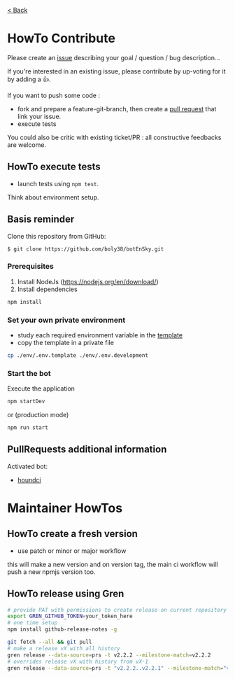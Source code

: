 [ < Back](../README.md)

# HowTo Contribute

Please create an [issue](https://github.com/boly38/botEnSky/issues) describing your goal / question / bug description...

If you're interested in an existing issue, please contribute by up-voting for it by adding a :+1:.

If you want to push some code :
- fork and prepare a feature-git-branch, then create a [pull request](https://github.com/boly38/botEnSky/pulls) that link your issue.
- execute tests

You could also be critic with existing ticket/PR : all constructive feedbacks are welcome.

## HowTo execute tests
* launch tests using `npm test`.

Think about environment setup.


## Basis reminder
Clone this repository from GitHub:

```
$ git clone https://github.com/boly38/botEnSky.git
```

### Prerequisites

1. Install NodeJs (https://nodejs.org/en/download/)
2. Install dependencies
```bash
npm install
```

### Set your own private environment

- study each required environment variable in the [template](../env/.env.template)
- copy the template in a private file
```bash 
cp ./env/.env.template ./env/.env.development
```

### Start the bot

Execute the application
```bash
npm startDev
```
or (production mode)
```bash
npm run start
```

## PullRequests additional information
Activated bot:
- [houndci](https://houndci.com/)



# Maintainer HowTos
## HowTo create a fresh version
- use patch or minor or major workflow

this will make a new version and on version tag, the main ci workflow will push a new npmjs version too.

## HowTo release using Gren

```bash
# provide PAT with permissions to create release on current repository
export GREN_GITHUB_TOKEN=your_token_here
# one time setup
npm install github-release-notes -g

git fetch --all && git pull
# make a release vX with all history
gren release --data-source=prs -t v2.2.2 --milestone-match=v2.2.2
# overrides release vX with history from vX-1
gren release --data-source=prs -t "v2.2.2..v2.2.1" --milestone-match="v2.2.2" --override
```
